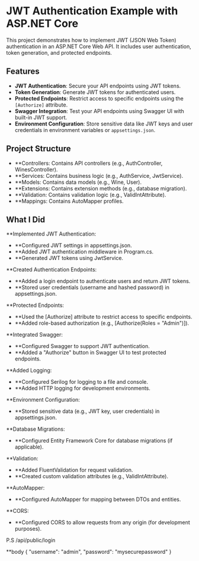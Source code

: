 # JWT Authentication Example with ASP.NET Core

This project demonstrates how to implement JWT (JSON Web Token) authentication in an ASP.NET Core Web API. It includes user authentication, token generation, and protected endpoints.

## Features

- **JWT Authentication**: Secure your API endpoints using JWT tokens.
- **Token Generation**: Generate JWT tokens for authenticated users.
- **Protected Endpoints**: Restrict access to specific endpoints using the `[Authorize]` attribute.
- **Swagger Integration**: Test your API endpoints using Swagger UI with built-in JWT support.
- **Environment Configuration**: Store sensitive data like JWT keys and user credentials in environment variables or `appsettings.json`.

## Project Structure
- **Controllers: Contains API controllers (e.g., AuthController, WinesController).
- **Services: Contains business logic (e.g., AuthService, JwtService).
- **Models: Contains data models (e.g., Wine, User).
- **Extensions: Contains extension methods (e.g., database migration).
- **Validation: Contains validation logic (e.g., ValidIntAttribute).
- **Mappings: Contains AutoMapper profiles.

## What I Did
**Implemented JWT Authentication:

- **Configured JWT settings in appsettings.json.
- **Added JWT authentication middleware in Program.cs.
- **Generated JWT tokens using JwtService.

**Created Authentication Endpoints:

- **Added a login endpoint to authenticate users and return JWT tokens.
- **Stored user credentials (username and hashed password) in appsettings.json.

**Protected Endpoints:

- **Used the [Authorize] attribute to restrict access to specific endpoints.
- **Added role-based authorization (e.g., [Authorize(Roles = "Admin")]).

**Integrated Swagger:

- **Configured Swagger to support JWT authentication.
- **Added a "Authorize" button in Swagger UI to test protected endpoints.

**Added Logging:

- **Configured Serilog for logging to a file and console.
- **Added HTTP logging for development environments.

**Environment Configuration:

- **Stored sensitive data (e.g., JWT key, user credentials) in appsettings.json.

**Database Migrations:

- **Configured Entity Framework Core for database migrations (if applicable).

**Validation:

- **Added FluentValidation for request validation.
- **Created custom validation attributes (e.g., ValidIntAttribute).

**AutoMapper:

- **Configured AutoMapper for mapping between DTOs and entities.

**CORS:

- **Configured CORS to allow requests from any origin (for development purposes).


P.S
/api/public/login 

**body
{
  "username": "admin",
  "password": "mysecurepassword"
}

